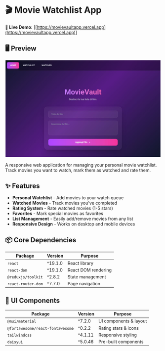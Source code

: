 # 🎬 Movie Watchlist App

**🔗 Live Demo:** [[https://movievaultapp.vercel.app](https://movievaultapp.vercel.app)]

## 🖥️ Preview

![App Screenshot](src/screenshot/movievault.png)

A responsive web application for managing your personal movie watchlist. Track movies you want to watch, mark them as watched and rate them.

## ✨ Features

- **Personal Watchlist** - Add movies to your watch queue
- **Watched Movies** - Track movies you've completed
- **Rating System** - Rate watched movies (1-5 stars)
- **Favorites** - Mark special movies as favorites
- **List Management** - Easily add/remove movies from any list
- **Responsive Design** - Works on desktop and mobile devices

## 📦 Core Dependencies

| Package            | Version | Purpose             |
| ------------------ | ------- | ------------------- |
| `react`            | ^19.1.0 | React library       |
| `react-dom`        | ^19.1.0 | React DOM rendering |
| `@reduxjs/toolkit` | ^2.8.2  | State management    |
| `react-router-dom` | ^7.7.0  | Page navigation     |

## 🎨 UI Components

| Package                          | Version | Purpose                |
| -------------------------------- | ------- | ---------------------- |
| `@mui/material`                  | ^7.2.0  | UI components & layout |
| `@fortawesome/react-fontawesome` | ^0.2.2  | Rating stars & icons   |
| `tailwindcss`                    | ^4.1.11 | Responsive styling     |
| `daisyui`                        | ^5.0.46 | Pre-built components   |
